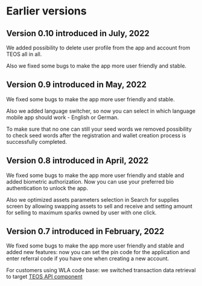 # Earlier versions

## Version 0.10 introduced in July, 2022

We added possibility to delete user profile from the app and account from TEOS all in all.

Also we fixed some bugs to make the app more user friendly and stable.

## Version 0.9 introduced in May, 2022

We fixed some bugs to make the app more user friendly and stable.&#x20;

Also we added language switcher, so now you can select in which language mobile app should work - English or German.&#x20;

To make sure that no one can still your seed words we removed possibility to check seed words after the registration and wallet creation process is successfully completed.

## Version 0.8 introduced in April, 2022

We fixed some bugs to make the app more user friendly and stable and added biometric authorization. Now you can use your preferred bio authentication to unlock the app.

Also we optimized assets parameters selection in Search for supplies screen by allowing swapping assets to sell and receive and setting amount for selling to maximum sparks owned by user with one click.

## Version 0.7 introduced in February, 2022

We fixed some bugs to make the app more user friendly and stable and added new features: now you can set the pin code for the application and enter referral code if you have one when creating a new account.

For customers using WLA code base: we switched transaction data retrieval to target [TEOS API component](https://app.gitbook.com/o/ZaeNizhnU47lCcTSk7wB/s/-McAKJLTTEmlfBIFJ-85/)

